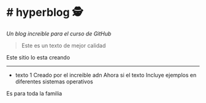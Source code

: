 # # hyperblog 🕵
*Un blog increible para el curso de GitHub*

> Este es un texto de mejor calidad

Este sitio lo esta creando 

------------
- texto 1
Creado por el increible adn
Ahora si el texto
Incluye ejemplos en diferentes sistemas operativos

Es para toda la familia